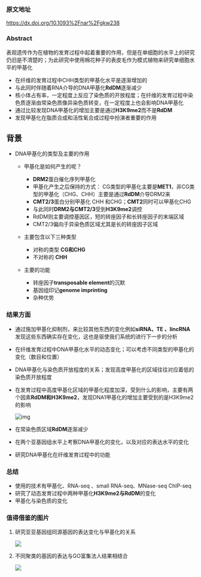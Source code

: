 ### 原文地址

https://dx.doi.org/10.1093%2Fnar%2Fgkw238

### Abstract

表观遗传作为在植物的发育过程中起着重要的作用，但是在单细胞的水平上的研究仍旧是不清楚的；为此研究中使用棉花种子的表皮毛作为模式植物来研究单细胞水平的甲基化

+ 在纤维的发育过程中CHH类型的甲基化水平是逐渐增加的
+ 与此同时伴随着RNA介导的DNA甲基化**RdDM**逐渐减少
+ 核小体占有率，一定程度上反应了染色质的开放程度；在纤维的发育过程中染色质逐渐由常染色质像异染色质转变，在一定程度上也会影响DNA甲基化
+ 通过比较发现DNA甲基化的增加主要是通过**H3K9me2**而不是**RdDM**
+ 发现甲基化在脂质合成和活性氧合成过程中扮演者重要的作用

## 背景

+ DNA甲基化的类型及主要的作用

  + 甲基化是如何产生的呢？
    + **DRM2**蛋白催化序列甲基化
    + 甲基化产生之后保持的方式： CG类型的甲基化主要是**MET1**，非CG类型的甲基化（CHG、CHH）主要是通过**RdDM**介导DRM2来
    + **CMT2/3**蛋白分别甲基化 CHH 和CHG；**CMT2**同时可以甲基化CHG
    + 与此同时**DRM2与CMT2/3**受到**H3K9me2**调控
    + RdDM则主要调控基因区，短的转座因子和长转座因子的末端区域
    + CMT2/3偏向于异染色质区域尤其是长的转座因子区域

  + 主要包含以下三种类型
    + 对称的类型 **CG和CHG**
    + 不对称的 **CHH**
  + 主要的功能
    + 转座因子**transposable element**的沉默
    + 基因组印记**genome imprinting**
    + 杂种优势

### 结果方面

+ 通过施加甲基化抑制剂，来比较其他东西的变化例如**siRNA、TE 、lincRNA** 发现这些东西确实存在变化，这也是驱使我们系统的进行下一步的分析

+ 在纤维发育过程中DNA甲基化水平的动态变化；可以考虑不同类型的甲基化的变化（数目和位置）

+ DNA甲基化与染色质开放程度的关系；发现高度甲基化的区域往往对应着低的染色质开放程度

+ 在发育过程中高度甲基化区域的甲基化程度加深，受到什么的影响，主要有两个因素**RdDM和H3K9me2**，发现DNA1甲基化的增加主要受到的是H3K9me2的影响

  ![img](file:///C:\Users\PC\AppData\Roaming\Tencent\Users\1944532210\TIM\WinTemp\RichOle\WVJ7J3IW[CHI[S3ZLF_BMP0.png)

+ 在常染色质区域**RdDM**逐渐减少

+ 在两个亚基因组水平上考察DNA甲基化的变化，以及对应的表达水平的变化

+ 研究DNA甲基化在纤维发育过程中的功能

### 总结

+ 使用的技术有甲基化、RNA-seq 、small RNA-seq、MNase-seq ChIP-seq
+ 研究了动态发育过程中两种甲基化**H3K9me2与RdDM**的变化
+ 甲基化与染色质的变化

### 值得借鉴的图片

1. 研究亚亚基因组同源基因的表达变化与甲基化的关系

   <img src="https://www.ncbi.nlm.nih.gov/pmc/articles/PMC4872108/bin/gkw238fig4.jpg"/>

2. 不同聚类的基因的表达与GO富集法人结果相结合

   <img src="https://www.ncbi.nlm.nih.gov/pmc/articles/PMC4872108/bin/gkw238fig5.jpg"/>

   